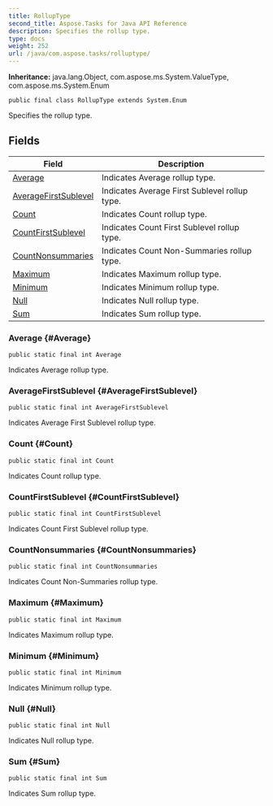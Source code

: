 ```yaml
---
title: RollupType
second_title: Aspose.Tasks for Java API Reference
description: Specifies the rollup type.
type: docs
weight: 252
url: /java/com.aspose.tasks/rolluptype/
---
```


**Inheritance:**
java.lang.Object, com.aspose.ms.System.ValueType, com.aspose.ms.System.Enum
```
public final class RollupType extends System.Enum
```

Specifies the rollup type.
## Fields

| Field | Description |
| --- | --- |
| [Average](#Average) | Indicates Average rollup type. |
| [AverageFirstSublevel](#AverageFirstSublevel) | Indicates Average First Sublevel rollup type. |
| [Count](#Count) | Indicates Count rollup type. |
| [CountFirstSublevel](#CountFirstSublevel) | Indicates Count First Sublevel rollup type. |
| [CountNonsummaries](#CountNonsummaries) | Indicates Count Non-Summaries rollup type. |
| [Maximum](#Maximum) | Indicates Maximum rollup type. |
| [Minimum](#Minimum) | Indicates Minimum rollup type. |
| [Null](#Null) | Indicates Null rollup type. |
| [Sum](#Sum) | Indicates Sum rollup type. |
### Average {#Average}
```
public static final int Average
```


Indicates Average rollup type.

### AverageFirstSublevel {#AverageFirstSublevel}
```
public static final int AverageFirstSublevel
```


Indicates Average First Sublevel rollup type.

### Count {#Count}
```
public static final int Count
```


Indicates Count rollup type.

### CountFirstSublevel {#CountFirstSublevel}
```
public static final int CountFirstSublevel
```


Indicates Count First Sublevel rollup type.

### CountNonsummaries {#CountNonsummaries}
```
public static final int CountNonsummaries
```


Indicates Count Non-Summaries rollup type.

### Maximum {#Maximum}
```
public static final int Maximum
```


Indicates Maximum rollup type.

### Minimum {#Minimum}
```
public static final int Minimum
```


Indicates Minimum rollup type.

### Null {#Null}
```
public static final int Null
```


Indicates Null rollup type.

### Sum {#Sum}
```
public static final int Sum
```


Indicates Sum rollup type.

